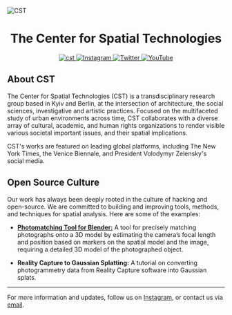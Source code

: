 ![CST](https://github.com/sptch/.github/assets/10801935/63af1329-8841-4d5d-80c8-29e8cb757e15)
<h1 align="center">
  The Center for Spatial Technologies
</h1>
<p align="center">
  <a href="https://www.spatialtech.info/en">
    <img src="https://img.shields.io/badge/spatialtech.info-black?style=for-the-badge" alt="cst">
  </a>
  <a href="https://www.instagram.com/spatialtech.info/">
    <img src="https://img.shields.io/badge/Instagram-black?style=for-the-badge&logo=instagram&logoColor=white" alt="Instagram">
  </a>
    <a href="https://twitter.com/cst_echo">
    <img src="https://img.shields.io/badge/Twitter-black?style=for-the-badge&logo=x&logoColor=white" alt="Twitter">
  </a>
  <a href="https://www.youtube.com/channel/UC37q623QPWJvjLqDav34ATA">
    <img src="https://img.shields.io/badge/YouTube-black?style=for-the-badge&logo=youtube&logoColor=white" alt="YouTube">
  </a>

</p>



## About CST

The Center for Spatial Technologies (CST) is a transdisciplinary research group based in Kyiv and Berlin, at the intersection of architecture, the social sciences, investigative and artistic practices. Focused on the multifaceted study of urban environments across time, CST collaborates with a diverse array of cultural, academic, and human rights organizations to render visible various societal important issues, and their spatial implications.

CST's works are featured on leading global platforms, including The New York Times, the Venice Biennale, and President Volodymyr Zelensky's social media.
## Open Source Culture
Our work has always been deeply rooted in the culture of hacking and open-source. We are committed to building and improving tools, methods, and techniques for spatial analysis. Here are some of the examples:

-	[**Photomatching Tool for Blender:**](https://github.com/sptch/image-matcher) A tool for precisely matching photographs onto a 3D model by estimating the camera’s focal length and position based on markers on the spatial model and the image, requiring a detailed 3D model of the photographed object.
 
-	**Reality Capture to Gaussian Splatting:** A tutorial on converting photogrammetry data from Reality Capture software into Gaussian splats.

---

For more information and updates, follow us on [Instagram](https://www.instagram.com/spatialtech.info/), or contact us via [email](mailto:contact@spatialtech.info).
